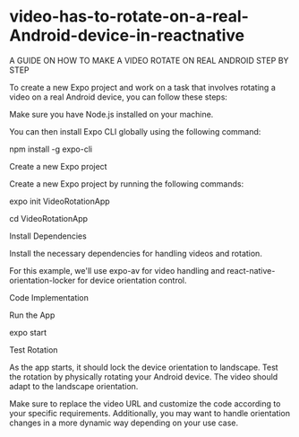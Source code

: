 # video-has-to-rotate-on-a-real-Android-device-in-reactnative

A GUIDE ON HOW TO MAKE A VIDEO ROTATE ON REAL ANDROID  STEP BY STEP

To create a new Expo project and work on a task that involves rotating a video on a real Android device, you can follow these steps:

Make sure you have Node.js installed on your machine. 

You can then install Expo CLI globally using the following command:

npm install -g expo-cli
 
 Create a new Expo project

Create a new Expo project by running the following commands:

expo init VideoRotationApp

cd VideoRotationApp

 Install Dependencies

Install the necessary dependencies for handling videos and rotation. 

For this example, we'll use expo-av for video handling and react-native-orientation-locker for device orientation control.

Code Implementation

Run the App 

expo start

Test Rotation

As the app starts, it should lock the device orientation to landscape. Test the rotation by physically rotating your Android device. The video should adapt to the landscape orientation.

Make sure to replace the video URL and customize the code according to your specific requirements. Additionally, you may want to handle orientation changes in a more dynamic way depending on your use case.
 
